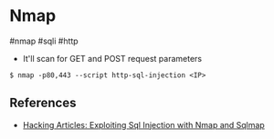# Nmap

#nmap #sqli #http

- It'll scan for GET and POST request parameters

`$ nmap -p80,443 --script http-sql-injection <IP>`

## References

- [Hacking Articles: Exploiting Sql Injection with Nmap and Sqlmap](https://www.hackingarticles.in/exploiting-sql-injection-nmap-sqlmap/)